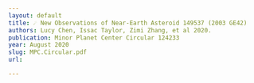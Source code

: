 ```yaml
---
layout: default
title: ☄ New Observations of Near-Earth Asteroid 149537 (2003 GE42)
authors: Lucy Chen, Issac Taylor, Zimi Zhang, et al 2020.
publication: Minor Planet Center Circular 124233
year: August 2020
slug: MPC.Circular.pdf
url:

---
```

